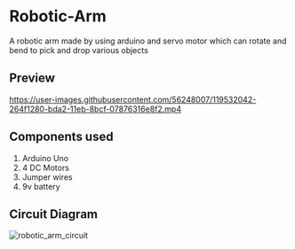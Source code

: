 # Robotic-Arm
A robotic arm made by using arduino and servo motor which can rotate and bend to pick and drop various objects

## Preview

https://user-images.githubusercontent.com/56248007/119532042-264f1280-bda2-11eb-8bcf-07876316e8f2.mp4

## Components used

1. Arduino Uno
2. 4 DC Motors
3. Jumper wires
4. 9v battery

## Circuit Diagram

![robotic_arm_circuit](https://user-images.githubusercontent.com/56248007/119534950-1dac0b80-bda5-11eb-8d3a-4d488a38a999.png)

